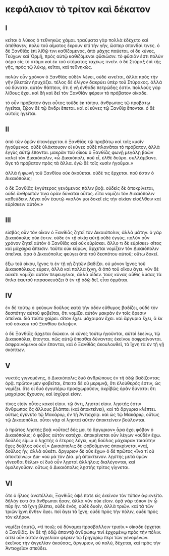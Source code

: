 # κεφάλαιον τὸ τρίτον καὶ δέκατον
## I

κεῖται ὁ λύκος ὁ τεθνηκὼς χάμαι. τραύματα γὰρ πολλὰ ἐδέχετο καὶ ἀπέθανεν, πολὺ τοῦ αἵματος ἔκρουν ἐπὶ τὴν γῆν, ὥσπερ σπονδαί τινες. ὁ δὲ Ξανθίᾱς ἐπὶ λίθῷ τινι καθίζομενος, ἀπὸ μάχης παύεται. οἱ δε κύνες, Τεύχων καὶ Ὁρμῆ, πρὸς αὐτῷ καθιζόμενοι φῡσιῶσιν. τὸ φῡσιᾶν ἐστι πολὺν ἀέρα εἰς τὸ στόμα καὶ ἐκ τοῦ στόματος ταχέως πνεῖν. ὁ δὲ Στύραξ ἐπὶ τῆς γῆς, πρὸς τῷ λύκῳ, κεῖται, καὶ τεθνηκώς.

πολὺν οὖν χρόνον ὁ Ξανθίᾱς οὐδὲν λέγει, οὐδὲ κινεῖται, ἀλλὰ πρὸς τὴν γῆν βλεπὼν ἡσυχάζει. τέλος δὲ ὀλίγον δακρύει ὑπὲρ τοῦ Στύρακος. ἀλλὰ οὐ δύναται αὐτὸν θάπτειν, ὅτι ἡ γῆ ἐνθάδε πετρώδης ἐστίν. πολλοὺς γὰρ λίθους ἔχει. καὶ δὴ καὶ δεῖ τὸν Ξανθίᾱν φέρειν τὸ πρόβατον οἴκαδε.

τὸ οὖν πρόβατον ἄγει οὗτος τοῦδε ἐκ τόπου. ἄνθρωπος τῷ προβάτῳ ἡγεῖται, ζῷον δὲ τῷ ἄνδρι ἕπεται. καὶ οἱ κύνες τῷ Ξανθίᾳ ἕπονται. ὁ δὲ αὐτοῖς ἡγεῖται.

## II

ἀπὸ τῶν ὀρῶν ἐπανέρχεται ὁ Ξανθίᾱς τῷ προβάτῳ καὶ τοῖς κυσίν ἡγοῦμενος. οὐδὲ ὑλάκτουσιν οἱ κύνες οὐδὲ πλανᾶται τὸ πρόβατον, ἀλλὰ ἐγγὺς αὐτῷ ἕπονται. μακρὰν τοῦ οἴκου ὁ Ξανθίᾱς φωνῇ μεγάλῃ βοὼν καλεῖ τὸν Δικαιόπολιν, «ὦ Δικαιόπολι, ποῦ εἶ, ἐλθὲ δεῦρο. συλλάμβανε. ἄγε τὸ πρόβατον πρὸς τὰ ἄλλα. ἐγὼ δὲ τοῖς κυσὶν ἡγοῦμαι.»

ἀλλὰ ἡ φωνὴ τοῦ Ξανθίου οὐκ ἀκούεται. οὐδέ τις ἔρχεται. ποῦ ἐστιν ὁ Δικαιόπολις;

ὁ δὲ Ξανθίᾱς ἐγγύτερος γενόμενος πάλιν βοᾷ. οὐδεὶς δὲ ἀποκρίνεται, οὐδὲ ἄνθρωπόν τινα ὁρᾶν δύναται οὗτος. εἶτα νομίζει τὸν Δικαιόπολιν καθεύδειν. λέγει οὖν ἑαυτῷ «καλόν μοι δοκεῖ εἰς τὴν οἰκίαν εἰσέλθειν καὶ εὑρίσκειν αὐτόν.»

## III

εἰσβὰς οὖν τὸν οἶκον ὁ Ξανθίᾱς ζητεῖ τὸν Δικαιόπολιν, ἀλλὰ μάτην. ὁ γὰρ Δικαιόπολις οὐκ ἔστιν. οὐδε ἐν τῇ οἰκίᾳ αὐτῇ οὐδὲ ἐγγύς. πολὺν οὖν χρόνον ζητεῖ αὐτὸν ὁ Ξανθίᾱς καὶ οὐκ εὑρίσκει. ἄλλο τι δὲ εὑρίσκει· σῖτος καὶ μάχαιρα ἄπεισιν. ταῦτα οὐκ εὑρὼν, ἄρχεται νομίζειν τὸν Δικαιόπολιν ἀπεῖναι. ἆρα ὁ Δικαιόπολις φεύγει ἀπὸ τοῦ δεσπότου αὐτοῦ; οὕτω δοκεῖ.

ἔξω τοῦ οἴκου, ἴχνος τι ἐν τῇ γῇ ζητῶν βαδίζει. οὐ μόνον ἴχνος τοῦ Δικαιοπόλεως εὗρεν, ἀλλὰ καὶ πολλὰ ἴχνη, ἃ ἀπὸ τοῦ οἴκου ἄγει. νῦν δὲ οὐκέτι νομίζει αὐτὸν πεφευγέναι, ἀλλὰ οἶδεν. τοὺς κύνας αὖθις λύσας τὰ ὅπλα ἑαυτοῦ παρασκευάζει ἃ ἐν τῇ ὁδῷ δεῖ. εἶτα ὁρμᾶται.

## IV
ἐν δὲ τούτῳ ὁ φεύγων δοῦλος κατὰ τὴν ὁδὸν εὔθυμος βαδίζει, οὐδὲ τὸν δεσπότην αὐτοῦ φοβεῖται, ὅτι νομίζει αὐτὸν μακρὰν ἐν τοῖς ὄρεσιν ἀπεῖναι. διὰ τοῦτο χαίρει. σῖτον ἔχει. μάχαιραν ἔχει. καὶ ἄργυρια ἔχει, ἃ ἐκ τοῦ σάκκου τοῦ Ξανθίου ἔκλεψεν.

ὁ δὲ Ξανθίᾱς ἄρχεται διώκειν. οἱ κύνες τούτῳ ἡγοῦνται, αὐτοὶ ἐκείνῳ, τῷ Δικαιοπόλει, ἕπονται. πῶς αὐτῷ ἕπεσθαι δύνανται; ἐκείνου ὀσφραίνονται. ὀσφραινόμενοι οὖν ἕπονται, καὶ ὁ Ξανθίᾱς ἀκουλουθεῖ, τὰ ἴχνη τὰ ἐν τῇ γῇ σκόπτων.

## V
νυκτὸς γιγνομένης, ὁ Δικαιόπολις δυὸ ἀνθρώπους ἐν τῆ ὁδῷ βαδίζοντας ὁρᾷ. πρῶτον μὲν φοβεῖται, ἔπειτα δὲ οὐ μεριμνᾷ, ὅτι ἐλεύθερός ἐστιν, ὡς νομίζει. ὅτε οἱ δυὸ ἐγγυτέρω προσχωροῦσιν, ἀκρῑβῶς ὁρᾶν δύναται ὅτι μαχαίρας ἔχουσιν, καὶ ἰσχῡροί εἰσιν.

τίνες εἰσὶν οὗτοι; κακοί εἰσιν. τῷ ὄντι, λῃσταί εἰσιν. λῃστής ἐστιν ἄνθρωπος ὃς ἄλλους βλάπτει (καὶ ἀποκτείνει), καὶ τὰ ἄργυρια κλέπτει. οὕτως ἐγένετο τῷ Μακάριῳ, ἐν τῇ Ἀντιοχείᾳ. καὶ ὡς τῷ Μακάριῳ, οὕτως τῷ Δικαιοπόλει. οὗτοι γὰρ οἱ λῃσταὶ αὐτόν ἀποκτείνειν βούλονται.

ὁ πρῶτος λῃστὴς βοᾷ «οὗτος! δός μοι τὸ ἄργυριον»
ἆρα ἔχει φόβον ὁ Δικαιόπολις; ὁ φόβος αὐτὸν κατέχει. ἀποκρίνεται οὖν λέγων «οὐδὲν ἔχω. δοῦλός εἰμι.»
ὁ λῃστής ὁ ἕτερος λέγει, «μὴ δοῦλος μάχαιραν τοιαύτην ἔχει; δοῦλος οὐκ εἶ.»
Δικαιόπολις δὲ φοβοῦμενος ἀποκρίνεται «ναί, δοῦλος ἦν, ἀλλὰ οὐκέτι. ἄργυριον δὲ οὐκ ἔχω»
ὁ δὲ πρῶτος «ἵνα τί οὐ ἀποκτείνω;»
Δικ· «οὐ μὰ τὸν Δία. μὴ ἀπόκτεινον. λῃστής μετὰ ὑμῶν γίνεσθαι θέλω»
οἱ δυὸ οὖν λῃσταὶ ἀλλήλοις διαλέγονται, καὶ ὁμολεγοῦσιν. οὕτως ὁ Δικαιόπολις λῃστὴς τρίτος γίγνεται.

## VI

ὅτε ὁ ἥλιος ἀνατέλλει, Ξανθίᾱς ὀψέ ποτε εἰς ἐκεῖνον τὸν τόπον ἀφικνεῖτο. δῆλόν ἐστι ὅτι ἄνθρωποι ἦσαν, ἀλλἀ νῦν οὐκ εἴσιν. ὁρᾷ γὰρ τόπον ἐν ᾧ πῦρ ἦν. τὰ ἴχνη βλέπει, οὐδὲ ἑνὸς, οὐδὲ δυοῖν, ἀλλὰ τριῶν. καὶ τὰ τῶν τριῶν ἴχνη ἔνθεν ἄγει. ποῖ ἄγει τὰ ἴχνη; οὐδὲ πρὸς τὴν πόλιν, οὐδὲ πρὸς τὸν κλῆρον.

νομίζει ἑαυτῷ, «τί ποιῶ; οὐ δύναμαι προσβάλλειν τρισίν.» οἴκαδε ἔρχεται ὁ Ξανθίᾱς. ἐν δὲ τῇ ὁδῷ ἀπαντᾷ ἀνθρώπῳ τινί ἐρχομένῳ πρὸς τὴν πόλιν. αἰτεῖ οὖν αὐτὸν ἀγγελίαν φέρειν τῷ Γρηγορίῳ περὶ τῶν γενομένων. ἐκεῖνος τὴν ἀγγελίαν ἀκούσας, ἄργυριον, οὐ πολύ, δέχεται, καὶ πρὸς τὴν Ἀντιοχεῖαν σπεύδει.

